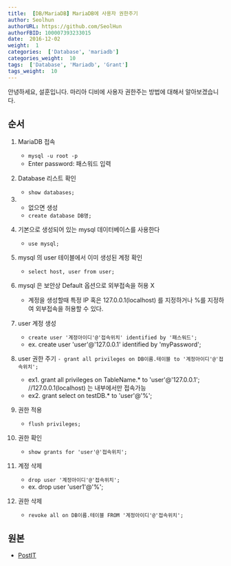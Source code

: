 ```yaml
---
title:  [DB/MariaDB] MariaDB에 사용자 권한주기
author: Seolhun
authorURL: https://github.com/SeolHun
authorFBID: 100007393233015
date:  2016-12-02
weight:  1
categories:  ['Database', 'mariadb']
categories_weight:  10
tags:  ['Database', 'Mariadb', 'Grant']
tags_weight:  10
---
```


안녕하세요, 설훈입니다.
마리아 디비에 사용자 권한주는 방법에 대해서 알아보겠습니다.

## 순서

1.  MariaDB 접속

    - `mysql -u root -p`
    - Enter password: 패스워드 입력

2.  Database 리스트 확인
    - `show databases;`
3.  - 없으면 생성
    - `create database DB명;`

4.  기본으로 생성되어 있는 mysql 데이터베이스를 사용한다

    - `use mysql;`

5.  mysql 의 user 테이블에서 이미 생성된 계정 확인

    - `select host, user from user;`

6.  mysql 은 보안상 Default 옵션으로 외부접속을 허용 X

    - 계정을 생성할때 특정 IP 혹은 127.0.0.1(localhost) 를 지정하거나 %를 지정하여 외부접속을 허용할 수 있다.

7.  user 계정 생성
    - `create user '계정아이디'@'접속위치' identified by '패스워드';`
    - ex. create user 'user'@'127.0.0.1' identified by 'myPassword';

8)  user 권한 주기
    `- grant all privileges on DB이름.테이블 to '계정아이디'@'접속위치';`

    - ex1. grant all privileges on TableName.\* to 'user'@'127.0.0.1'; //127.0.0.1(localhost) 는 내부에서만 접속가능
    - ex2. grant select on testDB.\* to 'user'@'%';

9)  권한 적용

    - `flush privileges;`

10) 권한 확인

    - `show grants for 'user'@'접속위치';`

11) 계정 삭제

    - `drop user '계정아이디'@'접속위치';`
    - ex. drop user 'user1'@'%';

12) 권한 삭제
    - `revoke all on DB이름.테이블 FROM '계정아이디'@'접속위치';`

## 원본

- [PostIT](http://postitforhooney.tistory.com/entry/MySql-Mariadb-MYsql-사용자-권한주기-및-확인?category=652294)
